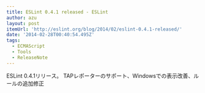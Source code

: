 ```yaml
---
title: ESLint 0.4.1 released - ESLint
author: azu
layout: post
itemUrl: 'http://eslint.org/blog/2014/02/eslint-0.4.1-released/'
date: '2014-02-28T00:40:54.495Z'
tags:
  - ECMAScript
  - Tools
  - ReleaseNote
---
```

ESLint 0.4.1リリース。
TAPレポーターのサポート、Windowsでの表示改善、ルールの追加修正
